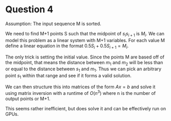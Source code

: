 # Question 4

Assumption: The input sequence M is sorted.

We need to find M+1 points S such that the midpoint of $s_is_{i+1}$ is $M_i$.
We can model this problem as a linear system with M+1 variables.
For each value M define a linear equation in the format
$0.5 S_i + 0.5 S_{i+1} = M_i$.

The only trick is setting the initial value. Since the points M are based off of
the midpoint, that means the distance between $m_1$ and $m_2$ will be less than
or equal to the distance between $s_1$ and $m_1$. Thus we can pick an arbitrary
point $s_1$ within that range and see if it forms a valid solution.

We can then structure this into matrices of the form $Ax=b$ and solve it using
matrix inversion with a runtime of $O(n^3)$ where n is the number of output
points or M+1.

This seems rather inefficient, but does solve it and can be effectively run on
GPUs.
